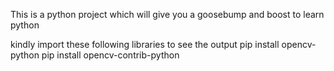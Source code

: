 This is a python project which will give you a goosebump and boost to learn python 


kindly import these following libraries to see the output
pip install opencv-python
pip install opencv-contrib-python

